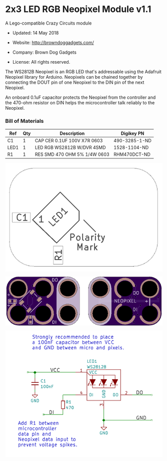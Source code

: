<!--- start title --->
# 2x3 LED RGB Neopixel Module v1.1
A Lego-compatible Crazy Circuits module

- Updated: 14 May 2018

- Website: http://browndoggadgets.com/
- Company: Brown Dog Gadgets
- License: All rights reserved.
<!--- end title --->

The WS2812B Neopixel is an RGB LED that's addressable using the Adafruit Neopixel library for Arduino. Neopixels can be chained together by connecting the DOUT pin of one Neopixel to the DIN pin of the next Neopixel.

An onboard 0.1uF capacitor protects the Neopixel from the controller and the 470-ohm resistor on DIN helps the microcontroller talk reliably to the Neopixel.

<!--- bom start --->
### Bill of Materials

|Ref|Qty|Description|Digikey PN|
|---|---|-----------|------|
|C1|1|CAP CER 0.1UF 100V X7R 0603|490-3285-1-ND|
|LED1|1|LED RGB WS2812B W/DVR 4SMD|1528-1104-ND|
|R1|1|RES SMD 470 OHM 5% 1/4W 0603|RHM470DCT-ND|


<!--- bom end --->
![Assembly Diagram](assembly.png)

![Gerber Preview](preview.png)

![Schematic](schematic.png)



